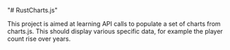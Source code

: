 "# RustCharts.js" 

This project is aimed at learning API calls to populate a set of charts from charts.js. This should display various specific data, for example the player count rise over years.
